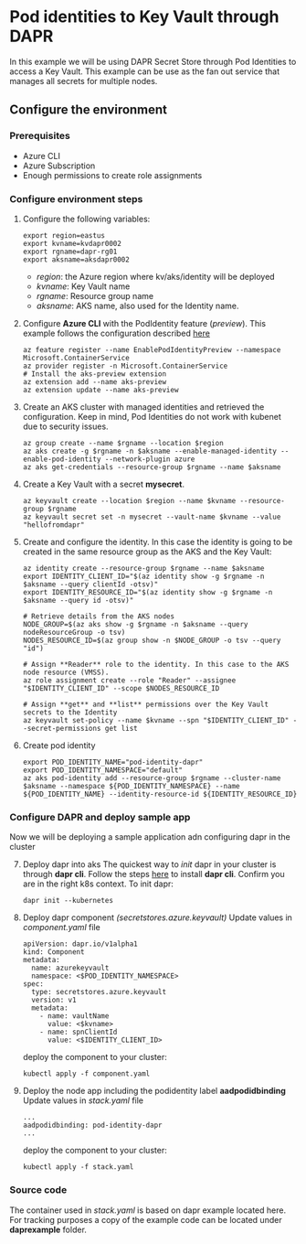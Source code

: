 # Pod identities to Key Vault through DAPR
In this example we will be using DAPR Secret Store through Pod Identities to access a Key Vault.
This example can be use as the fan out service that manages all secrets for multiple nodes. 

## Configure the environment
### Prerequisites
* Azure CLI
* Azure Subscription
* Enough permissions to create role assignments

### Configure environment steps
1. Configure the following variables:
    ```
    export region=eastus
    export kvname=kvdapr0002
    export rgname=dapr-rg01
    export aksname=aksdapr0002
    ```
    - *region*: the Azure region where kv/aks/identity will be deployed
    - *kvname*: Key Vault name
    - *rgname*: Resource group name
    - *aksname*: AKS name, also used for the Identity name.

2. Configure **Azure CLI** with the PodIdentity feature (*preview*). This example follows the configuration described [here](https://docs.microsoft.com/en-us/azure/aks/use-azure-ad-pod-identity)
    ```
    az feature register --name EnablePodIdentityPreview --namespace Microsoft.ContainerService
    az provider register -n Microsoft.ContainerService
    # Install the aks-preview extension
    az extension add --name aks-preview
    az extension update --name aks-preview
    ```
3. Create an AKS cluster with managed identities and retrieved the configuration. Keep in mind, Pod Identities do not work with kubenet due to security issues.
    ```
    az group create --name $rgname --location $region
    az aks create -g $rgname -n $aksname --enable-managed-identity --enable-pod-identity --network-plugin azure
    az aks get-credentials --resource-group $rgname --name $aksname
    ```
4. Create a Key Vault with a secret **mysecret**.
    ```
    az keyvault create --location $region --name $kvname --resource-group $rgname
    az keyvault secret set -n mysecret --vault-name $kvname --value "hellofromdapr"
    ```
5. Create and configure the identity. In this case the identity is going to be created in the same resource group as the AKS and the Key Vault:
    ```
    az identity create --resource-group $rgname --name $aksname
    export IDENTITY_CLIENT_ID="$(az identity show -g $rgname -n $aksname --query clientId -otsv)"
    export IDENTITY_RESOURCE_ID="$(az identity show -g $rgname -n $aksname --query id -otsv)"

    # Retrieve details from the AKS nodes
    NODE_GROUP=$(az aks show -g $rgname -n $aksname --query nodeResourceGroup -o tsv)
    NODES_RESOURCE_ID=$(az group show -n $NODE_GROUP -o tsv --query "id")
    
    # Assign **Reader** role to the identity. In this case to the AKS node resource (VMSS).
    az role assignment create --role "Reader" --assignee "$IDENTITY_CLIENT_ID" --scope $NODES_RESOURCE_ID
    
    # Assign **get** and **list** permissions over the Key Vault secrets to the Identity
    az keyvault set-policy --name $kvname --spn "$IDENTITY_CLIENT_ID" --secret-permissions get list
    ```
6. Create pod identity
    ```
    export POD_IDENTITY_NAME="pod-identity-dapr"
    export POD_IDENTITY_NAMESPACE="default"
    az aks pod-identity add --resource-group $rgname --cluster-name $aksname --namespace ${POD_IDENTITY_NAMESPACE} --name ${POD_IDENTITY_NAME} --identity-resource-id ${IDENTITY_RESOURCE_ID}
    ```

### Configure DAPR and deploy sample app
Now we will be deploying a sample application adn configuring dapr in the cluster

7. Deploy dapr into aks
    The quickest way to *init* dapr in your cluster is through **dapr cli**. Follow the steps [here](https://docs.dapr.io/getting-started/install-dapr-cli/) to install **dapr cli**.
    Confirm you are in the right k8s context. To init dapr:
    ```
    dapr init --kubernetes
    ```
8. Deploy dapr component *(secretstores.azure.keyvault)*
    Update values in *component.yaml* file
    
    ```
    apiVersion: dapr.io/v1alpha1
    kind: Component
    metadata:
      name: azurekeyvault
      namespace: <$POD_IDENTITY_NAMESPACE>
    spec:
      type: secretstores.azure.keyvault
      version: v1
      metadata:
        - name: vaultName
          value: <$kvname>
        - name: spnClientId
          value: <$IDENTITY_CLIENT_ID>
    ```
    deploy the component to your cluster:
    ```
    kubectl apply -f component.yaml
    ```
9. Deploy the node app including the podidentity label **aadpodidbinding**
    Update values in *stack.yaml* file

    ```
    ...
    aadpodidbinding: pod-identity-dapr
    ...
    ```

    deploy the component to your cluster:
    ```
    kubectl apply -f stack.yaml
    ```

### Source code
The container used in *stack.yaml* is based on dapr example located here. For tracking purposes a copy of the example code can be located under **daprexample** folder.
